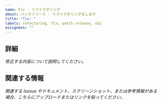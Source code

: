 ```yaml
---
name: Fix - リファクタリング
about: パッチリリース - リファクタリングをします
title: "fix: "
labels: refactoring, fix, patch release, sbi
assignees: ""
---
```


## 詳細

_修正する内容について説明してください。_

## 関連する情報

_関連する Isssue やドキュメント、スクリーンショット、または参考情報がある場合、こちらにアップロードまたはリンクを貼ってください。_
